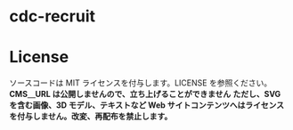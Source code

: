# cdc-recruit

# License

ソースコードは MIT ライセンスを付与します。LICENSE を参照ください。
**CMS＿URL は公開しませんので、立ち上げることができません**
**ただし、SVG を含む画像、3D モデル、テキストなど Web サイトコンテンツへはライセンスを付与しません。改変、再配布を禁止します。**
